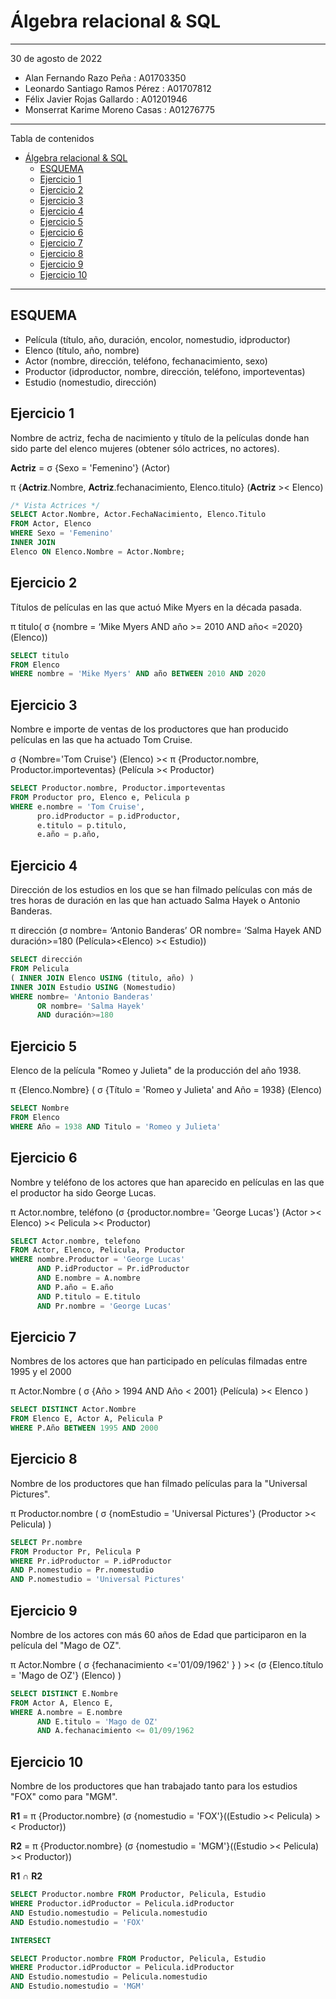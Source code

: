 # Álgebra relacional & SQL

--------------------

30 de agosto de 2022

- Alan Fernando Razo Peña : A01703350
- Leonardo Santiago Ramos Pérez  : A01707812
- Félix Javier Rojas Gallardo : A01201946
- Monserrat Karime Moreno Casas : A01276775

------------------------

Tabla de contenidos

- [Álgebra relacional & SQL](#álgebra-relacional--sql)
  - [ESQUEMA](#esquema)
  - [Ejercicio 1](#ejercicio-1)
  - [Ejercicio 2](#ejercicio-2)
  - [Ejercicio 3](#ejercicio-3)
  - [Ejercicio 4](#ejercicio-4)
  - [Ejercicio 5](#ejercicio-5)
  - [Ejercicio 6](#ejercicio-6)
  - [Ejercicio 7](#ejercicio-7)
  - [Ejercicio 8](#ejercicio-8)
  - [Ejercicio 9](#ejercicio-9)
  - [Ejercicio 10](#ejercicio-10)

---------------

## ESQUEMA

- Película (título, año, duración, encolor, nomestudio, idproductor)
- Elenco (título, año, nombre)
- Actor (nombre, dirección, teléfono, fechanacimiento, sexo)
- Productor (idproductor, nombre, dirección, teléfono, importeventas)
- Estudio (nomestudio, dirección)

## Ejercicio 1

Nombre de actriz, fecha de nacimiento y título de la películas donde han sido parte del elenco mujeres (obtener sólo actrices, no actores).

**Actriz** = &sigma; {Sexo = 'Femenino'} (Actor)

&pi; {**Actriz**.Nombre, **Actriz**.fechanacimiento, Elenco.titulo} (**Actriz** >< Elenco)

```sql
/* Vista Actrices */
SELECT Actor.Nombre, Actor.FechaNacimiento, Elenco.Titulo
FROM Actor, Elenco
WHERE Sexo = 'Femenino'
INNER JOIN
Elenco ON Elenco.Nombre = Actor.Nombre;

```

## Ejercicio 2

Títulos de películas en las que actuó Mike Myers en la década pasada.

&pi; titulo( &sigma; {nombre = ‘Mike Myers AND año >= 2010 AND año< =2020} (Elenco))

```SQL
SELECT titulo 
FROM Elenco
WHERE nombre = 'Mike Myers' AND año BETWEEN 2010 AND 2020 
```

## Ejercicio 3

Nombre e importe de ventas de los productores que han producido películas en las que ha actuado Tom Cruise.

&sigma; {Nombre='Tom Cruise'} (Elenco) >< &pi; {Productor.nombre, Productor.importeventas} (Película >< Productor)

```sql
SELECT Productor.nombre, Productor.importeventas
FROM Productor pro, Elenco e, Pelicula p
WHERE e.nombre = 'Tom Cruise', 
      pro.idProductor = p.idProductor,
      e.titulo = p.titulo,
      e.año = p.año,
```

## Ejercicio 4

Dirección de los estudios en los que se han filmado películas con más de tres horas de duración en las que han actuado Salma Hayek o Antonio Banderas.

&pi; dirección (&sigma; nombre= ‘Antonio Banderas’ OR nombre= ‘Salma Hayek AND duración>=180 (Película><Elenco) >< Estudio))

```SQL
SELECT dirección
FROM Pelicula 
( INNER JOIN Elenco USING (titulo, año) )
INNER JOIN Estudio USING (Nomestudio)
WHERE nombre= 'Antonio Banderas' 
      OR nombre= 'Salma Hayek' 
      AND duración>=180 
```

## Ejercicio 5

Elenco de la película "Romeo y Julieta" de la producción del año 1938.

&pi; {Elenco.Nombre} ( &sigma; {Título = 'Romeo y Julieta' and Año = 1938} (Elenco)

```SQL
SELECT Nombre
FROM Elenco
WHERE Año = 1938 AND Titulo = 'Romeo y Julieta' 
```

## Ejercicio 6

Nombre y teléfono de los actores que han aparecido en películas en las que el productor ha sido George Lucas.

&pi; Actor.nombre, teléfono (&sigma; {productor.nombre= 'George Lucas'} (Actor >< Elenco) >< Pelicula >< Productor)

```SQL
SELECT Actor.nombre, telefono
FROM Actor, Elenco, Pelicula, Productor
WHERE nombre.Productor = 'George Lucas'
      AND P.idProductor = Pr.idProductor
      AND E.nombre = A.nombre
      AND P.año = E.año
      AND P.titulo = E.titulo
      AND Pr.nombre = 'George Lucas'
```

## Ejercicio 7

Nombres de los actores que han participado en películas filmadas entre 1995 y el 2000

&pi; Actor.Nombre ( &sigma; {Año > 1994 AND Año < 2001} (Película) >< Elenco )

```SQL
SELECT DISTINCT Actor.Nombre
FROM Elenco E, Actor A, Pelicula P
WHERE P.Año BETWEEN 1995 AND 2000
```

## Ejercicio 8

Nombre de los productores que han filmado películas para la "Universal Pictures".

&pi; Productor.nombre ( &sigma; {nomEstudio = 'Universal Pictures'} (Productor >< Pelicula) )

```SQL
SELECT Pr.nombre 
FROM Productor Pr, Pelicula P
WHERE Pr.idProductor = P.idProductor
AND P.nomestudio = Pr.nomestudio
AND P.nomestudio = 'Universal Pictures'
```

## Ejercicio 9

Nombre de los actores con más 60 años de Edad que participaron en la película del "Mago de OZ".

&pi; Actor.Nombre ( &sigma; {fechanacimiento <='01/09/1962' } ) >< (&sigma; {Elenco.título = 'Mago de OZ'} (Elenco) )

```SQL
SELECT DISTINCT E.Nombre
FROM Actor A, Elenco E,
WHERE A.nombre = E.nombre 
      AND E.titulo = 'Mago de OZ'
      AND A.fechanacimiento <= 01/09/1962
```

## Ejercicio 10

Nombre de los productores que han trabajado tanto para los estudios "FOX" como para "MGM".

**R1** = &pi; {Productor.nombre} (&sigma; {nomestudio = 'FOX'}((Estudio >< Pelicula) >< Productor))

**R2** = &pi; {Productor.nombre} (&sigma; {nomestudio = 'MGM'}((Estudio >< Pelicula) >< Productor))

**R1** &cap; **R2**

```SQL
SELECT Productor.nombre FROM Productor, Pelicula, Estudio
WHERE Productor.idProductor = Pelicula.idProductor
AND Estudio.nomestudio = Pelicula.nomestudio
AND Estudio.nomestudio = 'FOX'

INTERSECT

SELECT Productor.nombre FROM Productor, Pelicula, Estudio
WHERE Productor.idProductor = Pelicula.idProductor
AND Estudio.nomestudio = Pelicula.nomestudio
AND Estudio.nomestudio = 'MGM'
```
